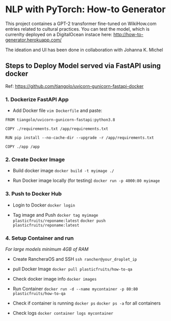 # NLP with PyTorch: How-to Generator
This project containes a GPT-2 transformer fine-tuned on WikiHow.com entries related to cultural practices.
You can test the model, which is currenlty deployed on a DigitalOcean instace here: http://how-to-generator.herokuapp.com/

The ideation and UI has been done in collaboration with Johanna K. Michel

## Steps to Deploy Model served via FastAPI using docker
Ref: https://github.com/tiangolo/uvicorn-gunicorn-fastapi-docker


### 1. Dockerize FastAPI App
- Add Docker file
`vim Dockerfile` and paste:
```
FROM tiangolo/uvicorn-gunicorn-fastapi:python3.8

COPY ./requirements.txt /app/requirements.txt

RUN pip install --no-cache-dir --upgrade -r /app/requirements.txt

COPY ./app /app
```

### 2. Create Docker Image
- Build docker image
`docker build -t myimage ./`

- Run Docker image locally (for testing)
`docker run -p 4000:80 myimage`

### 3. Push to Docker Hub
- Login to Docker
`docker login`

- Tag image and Push
`docker tag myimage plasticfruits/reponame:latest`
`docker push plasticfruits/reponame:latest`

### 4. Setup Container and run
*For large models minimum 4GB of RAM*
- Create RancheraOS and SSH
`ssh rancher@your_droplet_ip`

- pull Docker Image
`docker pull plasticfruits/how-to-qa`

- Check docker image info
`docker images`

- Run Container
`docker run -d --name mycontainer -p 80:80 plasticfruits/how-to-qa`

- Check if container is running
`docker ps`
`docker ps -a` for all containers

- Check logs
`docker container logs mycontainer`
